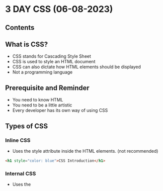 # 3 DAY CSS (06-08-2023)

## Contents

## What is CSS?
- CSS stands for Cascading Style Sheet
- CSS is used to style an HTML document
- CSS can also dictate how HTML elements should be displayed
- Not a programming language

## Prerequisite and Reminder
- You need to know HTML
- You need to be a little artistic
- Every developer has its own way of using CSS

## Types of CSS
### Inline CSS
- Uses the style attribute inside the HTML elements. (not recommended)
```html
<h1 style="color: blue">CSS Introduction</h1>
```
### Internal CSS
- Uses the <style> element inside the <head> of the HTML page.
 ```html
<head>
  <style type="text/css">
    h1 {
        color: green;
    }
  </style>
</head>
<body>
  <h1>CSS Introduction</h1>
</body>
```
### External CSS
- Uses an external CSS file which is linked by the <link> element inside the <head> of the HTML page.
 #### HTML file
 ```html
 <head>
  <link rel="stylesheet" href="css/style.css">
</head>
 ```
 #### CSS file
 ```css
body {
   font-family: 'Lato', sans-serif;
}
 ```
 
## ID vs Class: Targeting and Usage

In CSS, both IDs and classes are used for targeting specific elements, but they have distinct characteristics and purposes. Here's a comparison of IDs and classes, along with examples of how to target them:

### ID Selector

- Represents a unique identifier for an element.
- Denoted by the `#` symbol followed by the ID name.

Example:
```css
#my-id {
  /* Styles applied to the element with ID 'my-id' */
}
 ```
 
### Class Selector
- Represents a group or category of elements. Denoted by a dot (.) followed by the class name.
 
Example:
```css
.my-class {
  /* Styles applied to all elements with the class 'my-class' */
}
```
> To target an element by ID, use the ID selector with the corresponding ID name. For example, if you have an element with the ID of my-id, you can target it using #my-id in your CSS.
>
> To target elements by class, use the class selector with the corresponding class name. For example, if you have multiple elements with the class of my-class, you can target them using .my-class in your CSS.
>
> Remember to replace my-id and my-class with the actual ID and class names used in your HTML code.

 
## CSS Anatomy
> Knowing about CSS anatomy is important because it provides a structured understanding of the different components and terminology used in CSS. Understanding the roles and relationships between selectors, pseudo-?
> classes, declarations, property names, and property values helps in writing more efficient and targeted CSS code. It allows developers to style specific elements, apply different styles based on element states, and 
> control various aspects of element appearance and behavior.
 
 ![CSS Anatomy](images/cssanatomy3.png)
 
 | Term            | Description                                                     |
|-----------------|-----------------------------------------------------------------|
| Selector        | Specifies which HTML elements the CSS rules will be applied to.  |
| Pseudo Class    | Represents a specific state or condition of an element.          |
| Declaration     | Consists of a property name and value, separated by a colon.     |
| Property Name   | Identifies the specific CSS property to be modified.             |
| Property Value  | Specifies the desired value for the corresponding property.      |
 
 
## What is CSS Selector

CSS Selector is a pattern used to select and style specific elements on a web page. Selectors allow you to target elements based on their attributes, types, classes, or relationships with other elements.

There are five categories of CSS selectors:

| Category          | Function and Example                                               |
|-------------------|-------------------------------------------------------------------|
| Type Selector     | Targets elements based on their element type.                     |
| Class Selector    | Targets elements based on their class attribute.                  |
| ID Selector       | Targets elements based on their ID attribute.                     |
| Attribute Selector | Targets elements based on their attribute values.                 |
| Pseudo-class Selector | Targets elements based on special states or conditions.           |

### Type Selector
Type selector targets elements based on their element type.

Example: Select all `<h1>` elements on the page.
```css
h1 {
  color: red;
}
 ```
### Class Selector
Class selector targets elements based on their class attribute.

Example: Select all elements with the class "highlight".
```css
 .highlight {
  background-color: yellow;
}
```
### ID Selector
ID selector targets elements based on their ID attribute.

Example: Select the element with the ID "logo".
```css
 #logo {
  width: 100px;
}
```
### Attribute Selector
Attribute selector targets elements based on their attribute values.

Example: Select all elements with the attribute "target" set to "_blank".
 ```css
 [target="_blank"] {
  text-decoration: underline;
}
```
### Pseudo-class Selector
Pseudo-class selector targets elements based on special states or conditions.

Example: Select the first child of an element.
```css
 :first-child {
  font-weight: bold;
}
```
## CSS Combinators

A combinator is something that explains the relationship between the selectors.

A CSS selector can contain more than one simple selector. Between the simple selectors, we can include a combinator.

There are four different combinators in CSS:

| Combinator              | Description                                            | Example                                          |
|-------------------------|--------------------------------------------------------|--------------------------------------------------|
| Descendant Selector     | Matches all elements that are descendants of a specified element. | `div p` { background-color: yellow; }           |
| Child Selector          | Selects all elements that are the children of a specified element. | `parent > child` { /* CSS rules */ }            |
| Adjacent Sibling Selector | Selects an element that is directly after another specific element. | `element + sibling` { /* CSS rules */ }         |
| General Sibling Selector | Selects all elements that are next siblings of a specified element. | `element ~ sibling` { /* CSS rules */ }         |
 
 ## CSS Box Model

The CSS Box Model is a fundamental concept in CSS that describes how elements are laid out on the web page. It consists of four main components:

1. Content: It represents the actual content of the element, such as text, images, or other media.

2. Padding: It creates space around the content inside the element. It is transparent by default and can be set using the `padding` property.

3. Border: It is a line that surrounds the padding and content. It can be styled and customized using properties like `border-width`, `border-color`, and `border-style`.

4. Margin: It creates space outside the element, separating it from other elements on the page. It can be set using the `margin` property.

The diagram below illustrates the CSS Box Model:


![CSS Box Model](images/css_box_model.png)

 ## Importance of Comments in CSS

Comments in CSS are essential for several reasons:

1. **Documentation**: Comments allow you to document your CSS code, providing explanations, descriptions, or reminders for yourself and other developers who may work on the codebase. It helps improve code readability and maintainability.

2. **Code Organization**: Comments can be used to divide your CSS into logical sections, making it easier to navigate and understand. You can create headings or labels within your CSS file to indicate different styles for different sections of your webpage.

3. **Debugging and Troubleshooting**: Comments can be useful for troubleshooting CSS issues. By commenting out sections of code, you can quickly identify problematic styles or isolate specific sections that may be causing unexpected behavior. It helps in the debugging process and makes it easier to locate and fix errors.

4. **Collaboration**: Comments facilitate collaboration among developers working on the same project. They can provide explanations, suggestions, or feedback on specific CSS styles or sections. Comments also make it easier for others to understand your code and make changes or improvements if needed.

5. **Version Control**: Comments can serve as markers or indicators when using version control systems like Git. By adding comments to your CSS code, you can make it easier to track changes, understand the purpose behind specific modifications, and revert to previous versions if necessary.

Remember to use clear and concise comments that effectively convey the intended information without cluttering the code unnecessarily.

Including comments in your CSS code is a good practice that can greatly benefit both you and others who interact with your codebase.

 | Comment Template                              | Example                               |
|-----------------------------------------------|---------------------------------------|
| Single-line comment                          | `/* Comment goes here */`             |
| Multi-line comment                           | `/*                               */` |
| Section Heading comment                  | `/* ========== Section Name ========== */` |
| Description comment                          | `/* Description: Comment goes here */` |
| Author comment                                 | `/* Author: Your Name */`              |
| Date comment                                    | `/* Date: YYYY-MM-DD */`              |
| TODO comment                                   | `/* TODO: Task to be done */`         |
| Deprecated comment                       | `/* Deprecated: Reason for deprecation */` |
| Code snippet comment                       | `/* Code snippet: Description of the code */ */` |
 
 ### How to Comment
 ```css
 /* This is a comment */
 ```
 
## CSS approach or methodology
- refers to a set of principles and guidelines for organizing and structuring CSS code. It provides a systematic way to manage styles, improve code reusability, and enhance maintainability of CSS in web development projects.

 
 | CSS Approach                 | Description                                                                 |
| ---------------------------- | --------------------------------------------------------------------------- |
| Utility-based CSS            | Approach where small, single-purpose utility classes are used for styling.   |
| Component-based CSS          | Styling based on individual components, encapsulating HTML and CSS together. |
| Atomic CSS                   | Extremely granular approach where styles are defined as individual classes.  |
| Object-oriented CSS (OOCSS)  | Separates structure and skin in CSS, promoting code reuse and modularity.    |
| CSS-in-JS                    | CSS styles written directly in JavaScript or JavaScript-based frameworks.   |
| Modular CSS                  | Organizes CSS code into specific modules or layers for improved structure.   |
| BEM (Block Element Modifier) | Naming convention that helps create reusable and modular CSS components.     |
| ACSS (Attribute-Class CSS)   | Uses attributes as selectors, targeting elements based on attribute values.  |
| MCSS (MindBEMding CSS)       | Variant of BEM methodology that focuses on logical CSS structure.            |
| SASS/SCSS                    | CSS preprocessor that adds features like variables, nesting, and mixins.     |
| LESS                         | CSS preprocessor with similar features to SASS but with a different syntax. |
| Stylus                       | Expressive and dynamic CSS preprocessor with a minimalist syntax.            |
| PostCSS                      | CSS post-processor that enhances CSS with various plugins and transformations. |
| Critical CSS                 | Optimizes styles for above-the-fold content to improve initial page load.    |
| Functional CSS               | Small, composable CSS classes that focus on specific visual functions.       |
| Mobile-first CSS             | Approach where CSS styles are designed for mobile devices first.            |
| Responsive CSS               | Uses media queries to apply different styles based on device or viewport.    |
| Flexbox CSS                  | Layout system for creating flexible and responsive designs with CSS.         |
| CSS Grid Layout              | Grid-based layout system for creating complex and responsive web layouts.    |
| Inverted Triangle CSS (ITCSS)| CSS architecture that organizes styles based on specificity and inheritance. |
 
 
## Common Selector Name List
 | Selector Name | Function                                     |
|---------------|----------------------------------------------|
| `#header`     | Represents the header section of a webpage    |
| `#content`    | Represents the main content area              |
| `#sidebar`    | Represents a sidebar or secondary content     |
| `#footer`     | Represents the footer section of a webpage    |
| `#navigation` | Represents a navigation menu or links         |
| `#logo`       | Represents the website or brand logo          |
| `#banner`     | Represents a prominent banner or advertisement|
| `#carousel`   | Represents a carousel or image slider         |
| `#form`       | Represents a form element or form container   |
| `#modal`      | Represents a modal or dialog box              |
| `.container`  | Defines a container element or wrapper         |
| `.title`      | Applies styling to a title or heading          |
| `.button`     | Represents a button element                   |
| `.nav-link`   | Defines a navigation link or menu item         |
| `.card`       | Represents a card or card-like element         |
| `.menu`       | Represents a menu or navigation component     |
| `.section`    | Defines a section or content block             |
| `.highlight`  | Applies highlighting effect to an element      |
| `.text-muted` | Defines muted or subdued text                  |
| `.alert`      | Represents an alert or notification component  |

 
 ## CSS Property Names and Functions

| Property Name      | Function                               | Parameters (if available)                       |
|--------------------|----------------------------------------|-------------------------------------------------|
| `color`            | Sets the text color                    | Color value                                     |
| `background-color` | Sets the background color              | Color value                                     |
| `font-size`        | Sets the font size                     | Size value                                      |
| `font-family`      | Sets the font family                   | Font family name(s)                             |
| `text-align`       | Sets the horizontal alignment of text  | `left`, `right`, `center`, `justify`            |
| `margin`           | Sets the margin around an element      | Size value or `auto`                            |
| `padding`          | Sets the padding inside an element     | Size value or `auto`                            |
| `border`           | Sets the border style, width, and color| Style, width value, and color value              |
| `width`            | Sets the width of an element           | Size value or `auto`                            |
| `height`           | Sets the height of an element          | Size value or `auto`                            |
| `display`          | Sets how an element is displayed       | `block`, `inline`, `inline-block`, `flex`, etc.  |
| `position`         | Sets the positioning method of an element | `static`, `relative`, `absolute`, `fixed`, etc. |
| `float`            | Sets the horizontal alignment of an element | `left`, `right`, `none`                       |
| `text-decoration`  | Sets the decoration of text            | `none`, `underline`, `line-through`, etc.        |
| `text-transform`   | Sets the capitalization of text        | `capitalize`, `uppercase`, `lowercase`, `none`   |
| `box-shadow`       | Sets the shadow of an element          | Shadow parameters (e.g., color, offset, blur radius) |
| `transition`       | Sets the transition effects on an element | Transition parameters (e.g., property, duration) |
| `animation`        | Sets the animation effects on an element | Animation parameters (e.g., name, duration)      |
 
 ## Absolute Units
 - These units are considered absolute because they represent fixed measurements that do not change based on the context or size of other elements. They provide precise control over element dimensions, font sizes, and other properties.

 | Unit   | Description                                      | Example               |
|--------|--------------------------------------------------|-----------------------|
| cm     | Centimeters                                      | `width: 5cm;`         |
| mm     | Millimeters                                      | `font-size: 3mm;`     |
| in     | Inches                                           | `margin-top: 0.5in;`  |
| px     | Pixels                                           | `padding-left: 10px;` |
| pt     | Points (1pt = 1/72 of an inch)                    | `font-size: 12pt;`    |
| pc     | Picas (1pc = 12 points)                           | `line-height: 1.5pc;` |
| Q      | Quarter-millimeters                               | `border-width: 0.25Q;`|
| rem    | Relative to the root element's font size          | `margin-bottom: 1.5rem;` |
| vw     | Relative to the viewport width                    | `width: 50vw;`        |
| vh     | Relative to the viewport height                   | `height: 75vh;`       |
| vmin   | Relative to the smaller dimension of the viewport | `font-size: 3vmin;`   |
| vmax   | Relative to the larger dimension of the viewport  | `padding: 2vmax;`     |
 
 ## Relative Units
 - These units are considered relative because they are calculated based on some reference point or context. They allow for flexible and responsive designs, as they adapt to changes in the parent element, viewport size, or root font size.

 | Unit   | Description                                      | Example                |
|--------|--------------------------------------------------|------------------------|
| em     | Relative to the font-size of the element          | `margin: 1em;`         |
| ex     | Relative to the x-height of the font              | `line-height: 2ex;`    |
| ch     | Relative to the width of the "0" (zero) character | `width: 10ch;`         |
| %      | Relative to the parent element's property value   | `width: 50%;`          |
| fr     | Fractional unit                                  | `grid-template-columns: 1fr 2fr;` |
| rem    | Relative to the root element's font size          | `font-size: 1.2rem;`   |
| vw     | Relative to the viewport width                    | `width: 25vw;`         |
| vh     | Relative to the viewport height                   | `height: 50vh;`        |
| vmin   | Relative to the smaller dimension of the viewport | `font-size: 2vmin;`    |
| vmax   | Relative to the larger dimension of the viewport  | `padding: 3vmax;`      |

## * VS :root
> The * selector selects all elements in the document, allowing you to apply styles globally. It is often used for reset styles or to apply a common style to all elements.
>
> On the other hand, :root represents the root element of the document, which is usually the <html> tag. It allows you to target specific styles to the root element. This is particularly useful when defining CSS custom
> properties (variables) at the root level.
>
> Both * and :root can be used to apply styles, but they have different scopes and use cases.

| Symbol | Description                                                                         |
|--------|-------------------------------------------------------------------------------------|
| *      | Represents all elements in the document. It applies styles globally.               |
| :root  | Represents the root element of the document, which is typically the `<html>` tag.   |

## CSS Flexbox

CSS Flexbox is a layout module that provides a flexible way to align and distribute space among items within a container. It offers a responsive and efficient way to create dynamic and adaptive layouts for web pages.

### Usage

Flexbox is commonly used for the following scenarios:

1. **Creating Flexible Layouts**: Flexbox allows you to build flexible and responsive layouts, making it easier to adapt to different screen sizes and devices. It provides a powerful mechanism for arranging and aligning items within a container.

2. **Aligning and Distributing Space**: Flexbox provides various alignment and distribution options, allowing you to control how items are positioned within the container. It enables you to evenly distribute space, align items along the main or cross axis, and handle content overflow.

3. **Building Navigation and Menu Systems**: Flexbox is often used to create navigation menus or horizontal/vertical menus, where items need to be evenly spaced and aligned. It simplifies the process of creating flexible and dynamic navigation structures.

4. **Creating Card-Based Layouts**: Flexbox is suitable for building card-based layouts, such as grids of cards with equal height or variable heights. It enables you to achieve consistent spacing, alignment, and wrapping of cards within a container.

### Parameters and Description

Flexbox has several properties that control the layout and behavior of flex containers and flex items. Here are some of the key properties used in Flexbox:

| Property                | Description                                                                                                                                                                   |
|-------------------------|-------------------------------------------------------------------------------------------------------------------------------------------------------------------------------|
| `display`               | Specifies the element as a flex container.                                                                                                                                    |
| `flex-direction`        | Sets the direction of the flex container's main axis (row, row-reverse, column, or column-reverse).                                                                         |
| `justify-content`       | Defines how flex items are aligned and distributed along the main axis of the flex container.                                                                                |
| `align-items`           | Specifies how flex items are aligned along the cross axis of the flex container.                                                                                            |
| `flex-wrap`             | Determines whether flex items should wrap to multiple lines if there's not enough space on a single line.                                                                    |
| `flex-flow`             | A shorthand property that combines `flex-direction` and `flex-wrap` to set the direction and wrapping behavior of flex items in a single declaration.                        |
| `align-content`         | Defines how multiple lines of flex items are aligned and distributed along the cross axis of the flex container when there's extra space in the container's cross axis.      |
| `flex-grow`, `flex-shrink`, `flex-basis` | These three properties control how flex items grow, shrink, and establish their initial size. They are typically combined into the `flex` shorthand property.  |
| `order`                 | Specifies the order in which flex items appear in the flex container.                                                                                                         |
| `align-self`            | Overrides the `align-items` value for a specific flex item, allowing individual control over its alignment along the cross axis.                                              |

>These properties enable you to control the layout, alignment, and behavior of flex containers and their child flex items.
>
>Remember that Flexbox operates on two main axes: the main axis (defined by `flex-direction`) and the cross axis (perpendicular to the main axis). The properties mentioned above provide powerful tools for controlling how >flex items are distributed and aligned along these axes.
>
>By utilizing these Flexbox properties effectively, you can create flexible and responsive layouts with ease.

## CSS Grid

CSS Grid is a layout module that provides a two-dimensional grid system for creating complex and responsive web layouts. It allows you to define rows and columns, and position items within the grid, providing powerful control over the layout structure.

### Usage

CSS Grid is commonly used for the following scenarios:

1. **Creating Grid-based Layouts**: CSS Grid provides a powerful grid system that allows you to create complex layouts with ease. You can define both rows and columns, and position items anywhere within the grid. This flexibility makes it ideal for creating grid-based designs, such as magazine-style layouts or multi-column content.

2. **Responsive Layouts**: CSS Grid offers built-in features for creating responsive layouts. You can define grid areas that automatically adjust their size and position based on the available space. This makes it easy to build layouts that adapt to different screen sizes and devices.

3. **Complex Grid Structures**: CSS Grid supports nested grids, allowing you to create complex grid structures. You can create grids within grids, which is useful for building intricate layouts with multiple levels of organization.

4. **Alignment and Spacing**: CSS Grid provides powerful alignment and spacing capabilities. You can control the alignment of items within cells, distribute space between rows and columns, and define gaps between grid tracks.

### Parameters and Description

CSS Grid has several properties that control the layout and behavior of grid containers and grid items. Here are some of the key properties used in CSS Grid:

| Property                | Description                                                                                                                                                                   |
|-------------------------|-------------------------------------------------------------------------------------------------------------------------------------------------------------------------------|
| `display`               | Specifies the element as a grid container.                                                                                                                                    |
| `grid-template-columns` | Defines the size and number of columns in a grid container.                                                                                                                   |
| `grid-template-rows`    | Defines the size and number of rows in a grid container.                                                                                                                      |
| `grid-template-areas`   | Specifies named grid areas within the grid container, allowing you to position grid items using a visual layout.                                                               |
| `grid-column-gap`       | Specifies the size of the gap between columns in a grid container.                                                                                                            |
| `grid-row-gap`          | Specifies the size of the gap between rows in a grid container.                                                                                                               |
| `justify-items`         | Defines how grid items are aligned along the inline axis (horizontal axis) within a grid cell.                                                                               |
| `align-items`           | Specifies how grid items are aligned along the block axis (vertical axis) within a grid cell.                                                                                |
| `justify-content`       | Determines how extra space in the grid container is distributed along the inline axis.                                                                                       |
| `align-content`         | Controls how extra space in the grid container is distributed along the block axis when there is extra space in the grid container.                                          |
| `grid-column-start`, `grid-column-end`, `grid-row-start`, `grid-row-end` | These properties define the placement and span of grid items within the grid container.                         |
| `grid-area`             | A shorthand property that combines `grid-row-start`, `grid-column-start`, `grid-row-end`, and `grid-column-end` to specify the placement and span of a grid item.        |

These properties allow you to define the grid structure, position grid items within the grid, and control the alignment and spacing of the items.

Remember that CSS Grid works with both rows and columns, and you can create complex layouts by combining and nesting grids. By utilizing these Grid properties effectively, you can create highly flexible and responsive layouts for your web pages.






